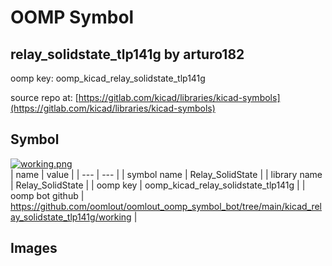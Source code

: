 # OOMP Symbol  
## relay_solidstate_tlp141g  by arturo182  
  
oomp key: oomp_kicad_relay_solidstate_tlp141g  
  
source repo at: [https://gitlab.com/kicad/libraries/kicad-symbols](https://gitlab.com/kicad/libraries/kicad-symbols)  
## Symbol  
  
[![working.png](working_600.png)](working.png)  
| name | value | 
| --- | --- | 
| symbol name | Relay_SolidState | 
| library name | Relay_SolidState | 
| oomp key | oomp_kicad_relay_solidstate_tlp141g | 
| oomp bot github | https://github.com/oomlout/oomlout_oomp_symbol_bot/tree/main/kicad_relay_solidstate_tlp141g/working | 
## Images  
